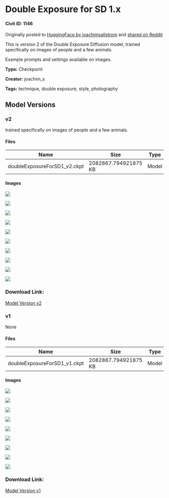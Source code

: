 # Double Exposure for SD 1.x

#### Civit ID: 1146

<p>Originally posted to <a href="https://huggingface.co/joachimsallstrom/Double-Exposure-Diffusion" rel="ugc" target="_blank">HuggingFace by joachimsallstrom</a> and <a href="https://www.reddit.com/r/StableDiffusion/comments/z97dsn/new_model_double_exposure_diffusion_v2/" rel="ugc" target="_blank">shared on Reddit</a></p><p>This is version 2 of the Double Exposure Diffusion model, trained specifically on images of people and a few animals.</p><p>Example prompts and settings available on images.</p>

**Type:** Checkpoint

**Creator:** joachim_s

**Tags:** technique, double exposure, style, photography

## Model Versions

### v2

<p>trained specifically on images of people and a few animals.</p>

#### Files

| Name | Size | Type | Format | Download Url | AutoV1 | AutoV2 | SHA256 | CRC32 | BLAKE3 |
| --- | --- | --- | --- | --- | --- | --- | --- | --- | --- |
| doubleExposureForSD1_v2.ckpt | 2082867.794921875 KB | Model | PickleTensor | https://civitai.com/api/download/models/1167 | 84768F33 | A617570008 | A617570008118BE201C1B96B80CD3F27F54A5541485436448F1418E374849F96 | 738EB979 | 012799BD4C29FFA85C2A00FD434A659AB0F5B7D21F603795728C95CD7C710AE8 |

#### Images

<p><img src="https://image.civitai.com/xG1nkqKTMzGDvpLrqFT7WA/0b0cd66e-bbbd-4b3d-c1f3-014ce1a90000/width=450/9581.jpeg" /></p>

<p><img src="https://image.civitai.com/xG1nkqKTMzGDvpLrqFT7WA/d4ee1bb3-bd82-4045-19fe-9fdb860fd400/width=450/9580.jpeg" /></p>

<p><img src="https://image.civitai.com/xG1nkqKTMzGDvpLrqFT7WA/e9defb55-5a59-4505-8826-3d7f7a15c700/width=450/9582.jpeg" /></p>

<p><img src="https://image.civitai.com/xG1nkqKTMzGDvpLrqFT7WA/c46d63cd-37f8-4501-abe0-020e14a6b900/width=450/9579.jpeg" /></p>

<p><img src="https://image.civitai.com/xG1nkqKTMzGDvpLrqFT7WA/c89d613b-a8bb-4597-ba61-cb050f9e6200/width=450/9578.jpeg" /></p>

<p><img src="https://image.civitai.com/xG1nkqKTMzGDvpLrqFT7WA/ca548d88-93b9-4063-e9d3-8f9cd5ef7300/width=450/9577.jpeg" /></p>

<p><img src="https://image.civitai.com/xG1nkqKTMzGDvpLrqFT7WA/98f1e6f4-2c93-4a79-156a-59523bc99800/width=450/9576.jpeg" /></p>

<p><img src="https://image.civitai.com/xG1nkqKTMzGDvpLrqFT7WA/2e65b1cc-d383-4abd-ea16-687986819a00/width=450/9575.jpeg" /></p>

<p><img src="https://image.civitai.com/xG1nkqKTMzGDvpLrqFT7WA/4cad96ac-596e-4c2a-4346-bde944171000/width=450/9574.jpeg" /></p>

<p><img src="https://image.civitai.com/xG1nkqKTMzGDvpLrqFT7WA/e26dbbed-ed73-4f7f-f0ee-665e7a192000/width=450/9573.jpeg" /></p>

### Download Link:

[Model Version v2](https://civitai.com/api/download/models/1167)

### v1

None

#### Files

| Name | Size | Type | Format | Download Url | AutoV1 | AutoV2 | SHA256 | CRC32 | BLAKE3 |
| --- | --- | --- | --- | --- | --- | --- | --- | --- | --- |
| doubleExposureForSD1_v1.ckpt | 2082867.794921875 KB | Model | PickleTensor | https://civitai.com/api/download/models/1166 | AC6C89D0 | 3017F62D2A | 3017F62D2AC4C86C8FAA2706B63C7DFECABBB95A6C84CA9A73D2E7C43E9D2D30 | EE777D06 | DAC2708FD926802AD35A13A8837B495EAC5FAB1F3DE5CAC8B114C188EC852311 |

#### Images

<p><img src="https://image.civitai.com/xG1nkqKTMzGDvpLrqFT7WA/58f0e040-9fe5-4269-76d2-6b296ed2a700/width=450/9591.jpeg" /></p>

<p><img src="https://image.civitai.com/xG1nkqKTMzGDvpLrqFT7WA/bd6eaf1e-7898-4e9f-c430-661c49726f00/width=450/9590.jpeg" /></p>

<p><img src="https://image.civitai.com/xG1nkqKTMzGDvpLrqFT7WA/337112c4-5ad5-4459-607e-aadf0bba7f00/width=450/9589.jpeg" /></p>

<p><img src="https://image.civitai.com/xG1nkqKTMzGDvpLrqFT7WA/d36cebf5-bdfd-4cef-d069-58a4c1291700/width=450/9588.jpeg" /></p>

<p><img src="https://image.civitai.com/xG1nkqKTMzGDvpLrqFT7WA/5daedeaf-8155-448b-002b-1cc323311200/width=450/9587.jpeg" /></p>

<p><img src="https://image.civitai.com/xG1nkqKTMzGDvpLrqFT7WA/d9d8d2c8-b98e-456d-8f3e-ed5aee33d000/width=450/9586.jpeg" /></p>

<p><img src="https://image.civitai.com/xG1nkqKTMzGDvpLrqFT7WA/29bafd76-e78f-4d5b-30a3-208dfbe36e00/width=450/9585.jpeg" /></p>

<p><img src="https://image.civitai.com/xG1nkqKTMzGDvpLrqFT7WA/2df6cb1f-ff81-4881-a4a4-acef2ac60700/width=450/9584.jpeg" /></p>

<p><img src="https://image.civitai.com/xG1nkqKTMzGDvpLrqFT7WA/612c1af6-f1d8-40ba-62eb-95ba47b0e400/width=450/9583.jpeg" /></p>

### Download Link:

[Model Version v1](https://civitai.com/api/download/models/1166)

